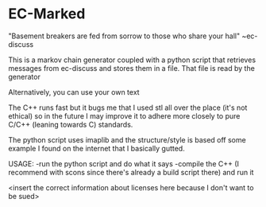 EC-Marked
=========

"Basement breakers are fed from sorrow to those who share your hall" ~ec-discuss

This is a markov chain generator coupled with a python script that
retrieves messages from ec-discuss and stores them in a file. That file
is read by the generator

Alternatively, you can use your own text

The C++ runs fast but it bugs me that I used stl all over the place
(it's not ethical) so in the future I may improve it to adhere more
closely to pure C/C++ (leaning towards C) standards.

The python script uses imaplib and the structure/style is based off some
example I found on the internet that I basically gutted.

USAGE:
-run the python script and do what it says
-compile the C++ (I recommend with scons since there's already a build script there) and run it


<insert the correct information about licenses here because I don't want
to be sued>
